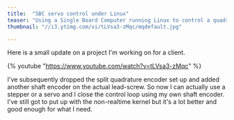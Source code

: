 ```yaml
---
title:  "SBC servo control under Linux"
teaser: "Using a Single Board Computer running Linux to control a quadrature encoded servo motor."
thumbnail: "//i3.ytimg.com/vi/tLVsa3-zMqc/mqdefault.jpg"

---
```


Here is a small update on a project I'm working on for a client.

{% youtube "https://www.youtube.com/watch?v=tLVsa3-zMqc" %}

I've subsequently dropped the split quadrature encoder set up and added another shaft encoder on the actual lead-screw. So now I can actually use a stepper or a servo and I close the control loop using my own shaft encoder. I've still got to put up with the non-realtime kernel but it's a lot better and good enough for what I need.
